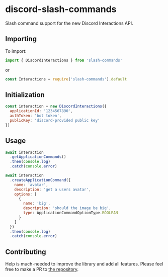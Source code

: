 # discord-slash-commands

Slash command support for the new Discord Interactions API.

## Importing

To import:

```ts
import { DiscordInteractions } from 'slash-commands'
```

or

```js
const Interactions = require('slash-commands').default
```

## Initialization

```js
const interaction = new DiscordInteractions({
  applicationId: '1234567890',
  authToken: 'bot token',
  publicKey: 'discord-provided public key'
})
```

## Usage

```js
await interaction
  .getApplicationCommands()
  .then(console.log)
  .catch(console.error)

await interaction
  .createApplicationCommand({
    name: 'avatar',
    description: 'get a users avatar',
    options: [
      {
        name: 'big',
        description: 'should the image be big',
        type: ApplicationCommandOptionType.BOOLEAN
      }
    ]
  })
  .then(console.log)
  .catch(console.error)
```

## Contributing

Help is much-needed to improve the library and add all features. Please feel free to make a PR to [the repository](https://github.com/MeguminSama/discord-slash-commands).
